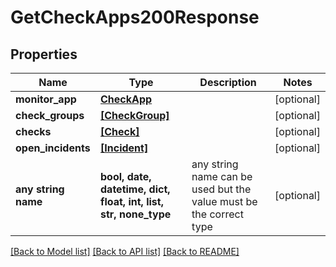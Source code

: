 # GetCheckApps200Response


## Properties
Name | Type | Description | Notes
------------ | ------------- | ------------- | -------------
**monitor_app** | [**CheckApp**](CheckApp.md) |  | [optional] 
**check_groups** | [**[CheckGroup]**](CheckGroup.md) |  | [optional] 
**checks** | [**[Check]**](Check.md) |  | [optional] 
**open_incidents** | [**[Incident]**](Incident.md) |  | [optional] 
**any string name** | **bool, date, datetime, dict, float, int, list, str, none_type** | any string name can be used but the value must be the correct type | [optional]

[[Back to Model list]](../README.md#documentation-for-models) [[Back to API list]](../README.md#documentation-for-api-endpoints) [[Back to README]](../README.md)


